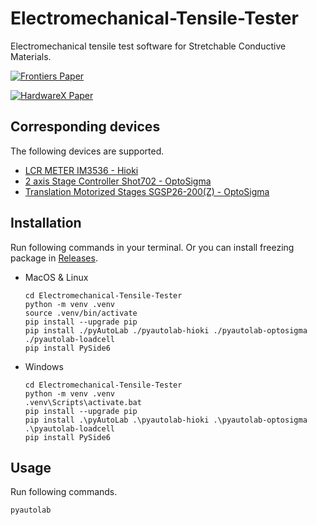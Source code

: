 # Electromechanical-Tensile-Tester

Electromechanical tensile test software for Stretchable Conductive Materials.

[![Frontiers Paper](https://img.shields.io/badge/DOI-10.3389%2Ffrobt.2021.773056-blue)](https://doi.org/10.3389/frobt.2021.773056)

[![HardwareX Paper](https://img.shields.io/badge/DOI-10.1016%2Fj.ohx.2022.e00287-blue)](https://doi.org/10.1016/j.ohx.2022.e00287)

## Corresponding devices

The following devices are supported.

- [LCR METER IM3536 - Hioki](https://www.hioki.com/en/products/detail/?product_key=5824)
- [2 axis Stage Controller Shot702 - OptoSigma](https://www.global-optosigma.com/en_jp/Catalogs/gno/?from=page&pnoname=SHOT-702&ccode=W9045&dcode=&gnoname=SHOT-702)
- [Translation Motorized Stages SGSP26-200(Z) - OptoSigma](https://www.global-optosigma.com/en_jp/Catalogs/gno/?from=page&pnoname=SGSP26-%28Z%29&ccode=W9016&dcode=&gnoname=SGSP26-200%28Z%29)

## Installation

Run following commands in your terminal. Or you can install freezing package in [Releases](https://github.com/5yutan5/Lab_tools/releases).

- MacOS & Linux

    ```Terminal
    cd Electromechanical-Tensile-Tester
    python -m venv .venv
    source .venv/bin/activate
    pip install --upgrade pip
    pip install ./pyAutoLab ./pyautolab-hioki ./pyautolab-optosigma ./pyautolab-loadcell
    pip install PySide6
    ```

- Windows

    ```Terminal
    cd Electromechanical-Tensile-Tester
    python -m venv .venv
    .venv\Scripts\activate.bat
    pip install --upgrade pip
    pip install .\pyAutoLab .\pyautolab-hioki .\pyautolab-optosigma .\pyautolab-loadcell
    pip install PySide6
    ```

## Usage

Run following commands.

```Terminal
pyautolab
```
